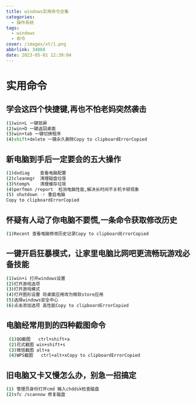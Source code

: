 ```yaml
---
title: windows实用命令合集
categories:
  - 操作系统
tags:
  - windows
  - 命令
cover: /images/xt/1.png
abbrlink: 34088
date: 2023-05-01 12:39:04
---
```


# 实用命令

## 学会这四个快捷键,再也不怕老妈突然袭击

```bash
(1)win+L 一键锁屏
(2)win+D 一键返回桌面
(3)win+tab 一键切换程序
(4)shift+delete 一键永久删除Copy to clipboardErrorCopied
```

## 新电脑到手后一定要会的五大操作

```bash
(1)dxdiag    查看电脑配置
(2)cleanmgr  清理磁盘垃圾
(3)%temp%    清理缓存垃圾
(4)perfmon /report  检测电脑性能,解决长时间不关机卡顿现象
(5) shutdown -r 重启电脑
Copy to clipboardErrorCopied
```

## 怀疑有人动了你电脑不要慌,一条命令获取修改历史

```bash
(1)Recent 查看电脑修改历史记录Copy to clipboardErrorCopied
```

## 一键开启狂暴模式，让家里电脑比网吧更流畅玩游戏必备技能

```bash
(1)win+i 打开windows设置
(2)打开游戏选项
(3)打开游戏模式
(4)打开图形设置 将桌面应用改为微软store应用
(5)选择windows安全中心
(6)点击添加选项 高性能Copy to clipboardErrorCopied
```

## 电脑经常用到的四种截图命令

```bash
 (1)QQ截图   ctrl+shift+a
 (2)花式截图 win+shift+s
 (3)微信截图 alt+a
 (4)WPS截图   ctrl+alt+xCopy to clipboardErrorCopied
```

## 旧电脑又卡又慢怎么办，别急一招搞定

```bash
(1) 管理员身份打开cmd 输入chddsk检查磁盘
(2)sfc /scannow 修复磁盘
```
